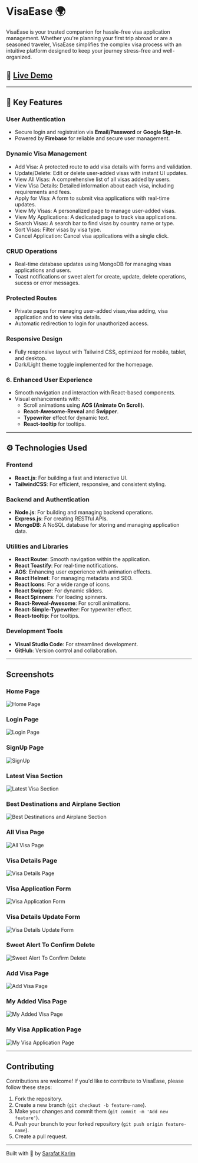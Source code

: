 # VisaEase 🌍

VisaEase is your trusted companion for hassle-free visa application management. Whether you're planning your first trip abroad or are a seasoned traveler, VisaEase simplifies the complex visa process with an intuitive platform designed to keep your journey stress-free and well-organized.

## 🚀 [Live Demo](https://visaease-bb42d.web.app/)

---

## 🌟 Key Features

### **User Authentication**

- Secure login and registration via **Email/Password** or **Google Sign-In**.
- Powered by **Firebase** for reliable and secure user management.

### **Dynamic Visa Management**

- Add Visa: A protected route to add visa details with forms and validation.
- Update/Delete: Edit or delete user-added visas with instant UI updates.
- View All Visas: A comprehensive list of all visas added by users.
- View Visa Details: Detailed information about each visa, including requirements and fees.
- Apply for Visa: A form to submit visa applications with real-time updates.
- View My Visas: A personalized page to manage user-added visas.
- View My Applications: A dedicated page to track visa applications.
- Search Visas: A search bar to find visas by country name or type.
- Sort Visas: Filter visas by visa type.
- Cancel Application: Cancel visa applications with a single click.

### **CRUD Operations**

- Real-time database updates using MongoDB for managing visas applications and users.
- Toast notifications or sweet alert for create, update, delete operations, sucess or error messages.

### **Protected Routes**

- Private pages for managing user-added visas,visa adding, visa application and to view visa details.
- Automatic redirection to login for unauthorized access.

### **Responsive Design**

- Fully responsive layout with Tailwind CSS, optimized for mobile, tablet, and desktop.
- Dark/Light theme toggle implemented for the homepage.

### **6. Enhanced User Experience**

- Smooth navigation and interaction with React-based components.
- Visual enhancements with:
  - Scroll animations using **AOS (Animate On Scroll)**.
  - **React-Awesome-Reveal** and **Swipper**.
  - **Typewriter** effect for dynamic text.
  - **React-tooltip** for tooltips.

---

## ⚙️ Technologies Used

### **Frontend**

- **React.js**: For building a fast and interactive UI.
- **TailwindCSS**: For efficient, responsive, and consistent styling.

### **Backend and Authentication**

- **Node.js**: For building and managing backend operations.
- **Express.js**: For creating RESTful APIs.
- **MongoDB**: A NoSQL database for storing and managing application data.

### **Utilities and Libraries**

- **React Router**: Smooth navigation within the application.
- **React Toastify**: For real-time notifications.
- **AOS**: Enhancing user experience with animation effects.
- **React Helmet**: For managing metadata and SEO.
- **React Icons**: For a wide range of icons.
- **React Swipper**: For dynamic sliders.
- **React Spinners**: For loading spinners.
- **React-Reveal-Awesome**: For scroll animations.
- **React-Simple-Typewriter**: For typewriter effect.
- **React-tooltip**: For tooltips.

### **Development Tools**

- **Visual Studio Code**: For streamlined development.
- **GitHub**: Version control and collaboration.

---

## Screenshots

### Home Page

![Home Page](src/assets//ScreenShot/Home.png)

### Login Page

![Login Page](src/assets/ScreenShot/LogIn.png)

### SignUp Page

![SignUp](src/assets/ScreenShot/SignUp.png)

### Latest Visa Section

![Latest Visa Section](src/assets/ScreenShot/LatestVisa.png)

### Best Destinations and Airplane Section

![Best Destinations and Airplane Section](src/assets/ScreenShot/BestDestination_Airplanes.png)

### All Visa Page

![All Visa Page](src/assets/ScreenShot/All_Visa_Page.png)

### Visa Details Page

![Visa Details Page](src/assets/ScreenShot/Visa_Details_page.png)

### Visa Application Form

![Visa Application Form](src/assets/ScreenShot/Visa_Application_form.png)

### Visa Details Update Form

![Visa Details Update Form](src/assets/ScreenShot/Visa_Details_Update_Form.png)

### Sweet Alert To Confirm Delete

![Sweet Alert To Confirm Delete](src/assets/ScreenShot/SweetAlert.png)

### Add Visa Page

![Add Visa Page](src/assets/ScreenShot/Add_Visa_Form.png)

### My Added Visa Page

![My Added Visa Page](src/assets/ScreenShot/My_Added_Visa.png)

### My Visa Application Page

![My Visa Application Page](src/assets/ScreenShot/My_Visa_Application.png)

---

## Contributing

Contributions are welcome! If you'd like to contribute to VisaEase, please follow these steps:

1. Fork the repository.
2. Create a new branch (`git checkout -b feature-name`).
3. Make your changes and commit them (`git commit -m 'Add new feature'`).
4. Push your branch to your forked repository (`git push origin feature-name`).
5. Create a pull request.

---

Built with 💙 by [Sarafat Karim](https://www.linkedin.com/in/sarafat-karim/)
